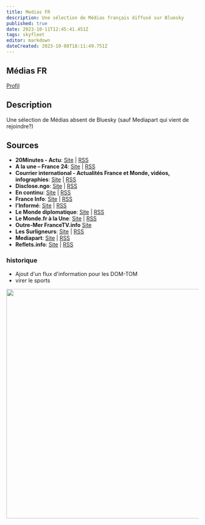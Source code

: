 ```yaml
---
title: Medias FR
description: Une sélection de Médias français diffusé sur Bluesky
published: true
date: 2023-10-11T12:45:41.451Z
tags: skyfleet
editor: markdown
dateCreated: 2023-10-08T18:11:49.751Z
---
```


## Médias FR
[Profil](https://bsky.app/profile/mediasfr.skyfleet.blue)
## Description

Une sélection de Médias absent de Bluesky (sauf Mediapart qui vient de rejoindre?)

## Sources

- **20Minutes - Actu**: [Site](http://www.20minutes.fr/rss/actu-france.xml) | [RSS](http://ftr.fivefilters.org/makefulltextfeed.php?url=http%3A%2F%2Fwww.20minutes.fr%2Frss%2Factu-france.xml&max=10)
- **A la une – France 24**: [Site](http://www.france24.com/fr/actualites/rss/) | [RSS](http://www.france24.com/fr/monde/rss)
- **Courrier international - Actualités France et Monde, vidéos, infographies**: [Site](https://www.courrierinternational.com/) | [RSS](https://www.courrierinternational.com/feed/all/rss.xml)
- **Disclose.ngo**: [Site](https://disclose.ngo/) | [RSS](https://disclose.ngo/feed)
- **En continu**: [Site](https://information.tv5monde.com/en-continu/francais--journal--societe) | [RSS](https://information.tv5monde.com/afprss/francais--journal--societe)
- **France Info**: [Site](http://www.franceinfo.fr/fo-flux-rss) | [RSS](http://www.franceinfo.fr/rss.xml)
- **l’Informé**: [Site](https://www.linforme.com/rss/all_headline.xml) | [RSS](https://www.linforme.com/rss/all_headline.xml)
- **Le Monde diplomatique**: [Site](http://www.monde-diplomatique.fr/) | [RSS](http://www.monde-diplomatique.fr/rss/)
- **Le Monde.fr à la Une**: [Site](http://www.lemonde.fr/rss/une.xml) | [RSS](http://www.lemonde.fr/rss/une.xml)
- **Outre-Mer FranceTV.info** [Site](https://la1ere.francetvinfo.fr/)
- **Les Surligneurs**: [Site](http://lessurligneurs.eu/) | [RSS](http://lessurligneurs.eu/feed/)
- **Mediapart**: [Site](http://www.mediapart.fr/) | [RSS](http://www.mediapart.fr/articles/feed)
- **Reflets.info**: [Site](https://reflets.info/) | [RSS](https://reflets.info/feeds/public)


### historique
- Ajout d'un flux d'information pour les DOM-TOM
- virer le sports

<img src="https://saskeets.micro.blog/uploads/2023/mediafr2.jpg" width="600" height="600" alt="">
